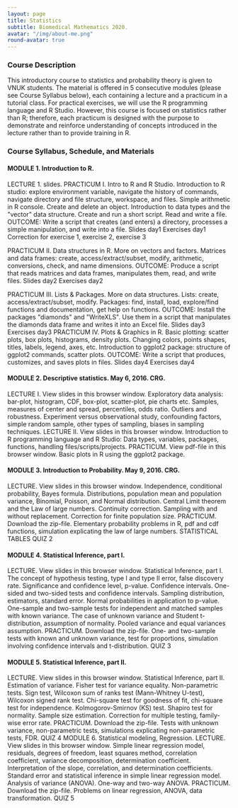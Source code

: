 ```yaml
---
layout: page
title: Statistics
subtitle: Biomedical Mathematics 2020.
avatar: "/img/about-me.png"
round-avatar: true
---
```

### Course Description
This introductory course to statistics and probability theory is given to VNUK students. The material is offered in 5 consecutive modules (please see Course Syllabus below), each containing a lecture and a practicum in a tutorial class. For practical exercises, we will use the R programming language and R Studio. However, this course is focused on statistics rather than R; therefore, each practicum is designed with the purpose to demonstrate and reinforce understanding of concepts introduced in the lecture rather than to provide training in R.
### Course Syllabus, Schedule, and Materials
#### MODULE 1. Introduction to R. 
LECTURE 1. slides.
PRACTICUM I. Intro to R and R Studio.
Introduction to R studio: explore environment variable, navigate the history of commands, navigate directory and file structure, workspace, and files.
Simple arithmetic in R console.
Create and delete an object.
Introduction to data types and the "vector" data structure.
Create and run a short script.
Read and write a file.
OUTCOME: Write a script that creates (and enters) a directory, processes a simple manipulation, and write into a file.
Slides day1
Exercises day1
Correction for exercise 1, exercise 2, exercise 3


PRACTICUM II. Data structures in R. 
More on vectors and factors.
Matrices and data frames: create, access/extract/subset, modify, arithmetic, conversions, check, and name dimensions.
OUTCOME: Produce a script that reads matrices and data frames, manipulates them, read, and write files.
Slides day2
Exercises day2

PRACTICUM III. Lists & Packages. 
More on data structures. Lists: create, access/extract/subset, modify.
Packages: find, install, load, explore/find functions and documentation, get help on functions.
OUTCOME: Install the packages "diamonds" and "WriteXLS". Use them in a script that manipulates the diamonds data frame and writes it into an Excel file.
Slides day3
Exercises day3
PRACTICUM IV. Plots & Graphics in R. 
Basic plotting: scatter plots, box plots, histograms, density plots. Changing colors, points shapes, titles, labels, legend, axes, etc.
Introduction to ggplot2 package: structure of ggplot2 commands, scatter plots.
OUTCOME: Write a script that produces, customizes, and saves plots in files.
Slides day4
Exercises day4
#### MODULE 2. Descriptive statistics. May 6, 2016. CRG.
LECTURE I. View slides in this browser window. Exploratory data analysis: bar-plot, histogram, CDF, box-plot, scatter-plot, pie charts etc. Samples, measures of center and spread, percentiles, odds ratio. Outliers and robustness. Experiment versus observational study, confounding factors, simple random sample, other types of sampling, biases in sampling techniques.
LECTURE II. View slides in this browser window. Introduction to R programming language and R Studio: Data types, variables, packages, functions, handling files/scripts/projects.
PRACTICUM. View pdf-file in this browser window. Basic plots in R using the ggplot2 package.

#### MODULE 3. Introduction to Probability. May 9, 2016. CRG.
LECTURE. View slides in this browser window. Independence, conditional probability, Bayes formula. Distributions, population mean and population variance, Binomial, Poisson, and Normal distribution. Central Limit theorem and the Law of large numbers. Continuity correction. Sampling with and without replacement. Correction for finite population size.
PRACTICUM. Download the zip-file. Elementary probability problems in R, pdf and cdf functions, simulation explicating the law of large numbers.
STATISTICAL TABLES
QUIZ 2

#### MODULE 4. Statistical Inference, part I.
LECTURE. View slides in this browser window. Statistical Inference, part I. The concept of hypothesis testing, type I and type II error, false discovery rate. Significance and confidence level, p-value. Confidence intervals. One-sided and two-sided tests and confidence intervals. Sampling distribution, estimators, standard error. Normal probabilities in application to p-value. One-sample and two-sample tests for independent and matched samples with known variance. The case of unknown variance and Student t-distribution, assumption of normality. Pooled variance and equal variances assumption.
PRACTICUM. Download the zip-file. One- and two-sample tests with known and unknown variance, test for proportions, simulation involving confidence intervals and t-distribution.
QUIZ 3

#### MODULE 5. Statistical Inference, part II. 
LECTURE. View slides in this browser window. Statistical Inference, part II. Estimation of variance. Fisher test for variance equality. Non-parametric tests. Sign test, Wilcoxon sum of ranks test (Mann-Whitney U-test), Wilcoxon signed rank test. Chi-square test for goodness of fit, chi-square test for independence. Kolmogorov-Smirnov (KS) test. Shapiro test for normality. Sample size estimation. Correction for multiple testing, family-wise error rate.
PRACTICUM. Download the zip-file. Tests with unknown variance, non-parametric tests, simulations explicating non-parametric tests, FDR.
QUIZ 4
MODULE 6. Statistical modeling, Regression.
LECTURE. View slides in this browser window. Simple linear regression model, residuals, degrees of freedom, least squares method, correlation coefficient, variance decomposition, determination coefficient. Interpretation of the slope, correlation, and determination coefficients. Standard error and statistical inference in simple linear regression model. Analysis of variance (ANOVA). One-way and two-way ANOVA.
PRACTICUM. Download the zip-file. Problems on linear regression, ANOVA, data transformation.
QUIZ 5


